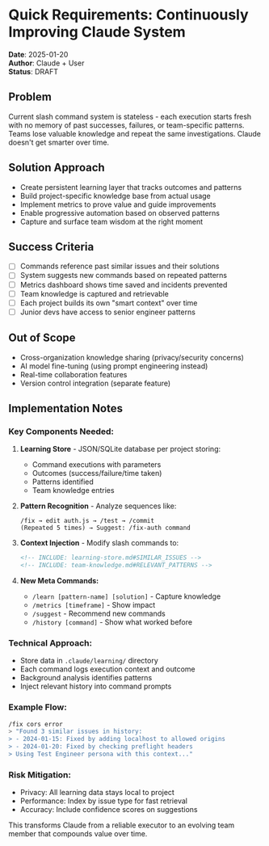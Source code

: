 # Quick Requirements: Continuously Improving Claude System

**Date**: 2025-01-20  
**Author**: Claude + User  
**Status**: DRAFT

## Problem
Current slash command system is stateless - each execution starts fresh with no memory of past successes, failures, or team-specific patterns. Teams lose valuable knowledge and repeat the same investigations. Claude doesn't get smarter over time.

## Solution Approach
- Create persistent learning layer that tracks outcomes and patterns
- Build project-specific knowledge base from actual usage
- Implement metrics to prove value and guide improvements
- Enable progressive automation based on observed patterns
- Capture and surface team wisdom at the right moment

## Success Criteria
- [ ] Commands reference past similar issues and their solutions
- [ ] System suggests new commands based on repeated patterns
- [ ] Metrics dashboard shows time saved and incidents prevented
- [ ] Team knowledge is captured and retrievable
- [ ] Each project builds its own "smart context" over time
- [ ] Junior devs have access to senior engineer patterns

## Out of Scope
- Cross-organization knowledge sharing (privacy/security concerns)
- AI model fine-tuning (using prompt engineering instead)
- Real-time collaboration features
- Version control integration (separate feature)

## Implementation Notes

### Key Components Needed:
1. **Learning Store** - JSON/SQLite database per project storing:
   - Command executions with parameters
   - Outcomes (success/failure/time taken)
   - Patterns identified
   - Team knowledge entries

2. **Pattern Recognition** - Analyze sequences like:
   ```
   /fix → edit auth.js → /test → /commit
   (Repeated 5 times) → Suggest: /fix-auth command
   ```

3. **Context Injection** - Modify slash commands to:
   ```markdown
   <!-- INCLUDE: learning-store.md#SIMILAR_ISSUES -->
   <!-- INCLUDE: team-knowledge.md#RELEVANT_PATTERNS -->
   ```

4. **New Meta Commands:**
   - `/learn [pattern-name] [solution]` - Capture knowledge
   - `/metrics [timeframe]` - Show impact
   - `/suggest` - Recommend new commands
   - `/history [command]` - Show what worked before

### Technical Approach:
- Store data in `.claude/learning/` directory
- Each command logs execution context and outcome
- Background analysis identifies patterns
- Inject relevant history into command prompts

### Example Flow:
```bash
/fix cors error
> "Found 3 similar issues in history:
> - 2024-01-15: Fixed by adding localhost to allowed origins
> - 2024-01-20: Fixed by checking preflight headers
> Using Test Engineer persona with this context..."
```

### Risk Mitigation:
- Privacy: All learning data stays local to project
- Performance: Index by issue type for fast retrieval
- Accuracy: Include confidence scores on suggestions

This transforms Claude from a reliable executor to an evolving team member that compounds value over time.